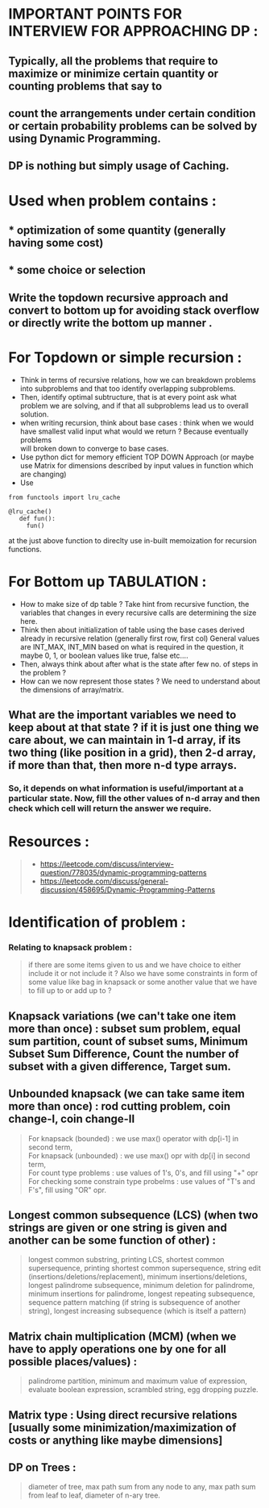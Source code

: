 # IMPORTANT POINTS FOR INTERVIEW FOR APPROACHING DP  :   
## Typically, all the problems that require to maximize or minimize certain quantity or counting problems that say to   
## count the arrangements under certain condition or certain probability problems can be solved by using Dynamic Programming.   
## DP is nothing but simply usage of Caching.   
# Used when problem contains :   
## * optimization of some quantity (generally having some cost)  
## * some choice or selection   
## Write the topdown recursive approach and convert to bottom up for avoiding stack overflow or directly write the bottom up manner .   
# For Topdown or simple recursion :   
* Think in terms of recursive relations, how we can breakdown problems into subproblems and that too identify overlapping subproblems.    
* Then, identify optimal subtructure, that is at every point ask what problem we are solving, and if that all subproblems lead us to overall solution.  
* when writing recursion, think about base cases : think when we would have smallest valid input what would we return ? Because eventually problems  
 will broken down to converge to base cases.      
* Use python dict for memory efficient TOP DOWN Approach (or maybe use Matrix for dimensions described by input values in function which are changing)   
* Use   
```    
from functools import lru_cache     

@lru_cache()
   def fun():
     fun()
```   
at the just above function to direclty use in-built memoization for recursion functions.    
# For Bottom up TABULATION :   
* How to make size of dp table ? Take hint from recursive function, the variables that changes in every recursive calls are determining the size here.     
* Think then about initialization of table using the base cases derived already in recursive relation (generally first row, first col)                General values are INT_MAX, INT_MIN based on what is required in the question, it maybe 0, 1, or boolean values like true, false etc....      
* Then, always think about after what is the state after few no. of steps in the problem ?      
* How can we now represent those states ? We need to understand about the dimensions of array/matrix.       
## What are the important variables we need to keep about at that state ? if it is just one thing we care about, we can maintain                        in 1-d array, if its two thing (like position in a grid), then 2-d array, if more than that, then more n-d type arrays.  
### So, it depends on what information is useful/important at a particular state. Now, fill the other values of n-d array and then check which cell will return the answer we require.        
# Resources :    
> * https://leetcode.com/discuss/interview-question/778035/dynamic-programming-patterns      
> * https://leetcode.com/discuss/general-discussion/458695/Dynamic-Programming-Patterns    
# Identification of problem :    
### Relating to knapsack problem :   
> if there are some items given to us and we have choice to either include it or not include it ? Also we have some constraints in form of some value   like bag in knapsack or some another value that we have to fill up to or add up to ?   
## Knapsack variations (we can't take one item more than once) :  subset sum problem, equal sum partition, count of subset sums, Minimum Subset Sum Difference, Count the number of subset with a given difference, Target sum.    
## Unbounded knapsack (we can take same item more than once) : rod cutting problem, coin change-I, coin change-II   
> For knapsack (bounded) : we use max() operator with dp[i-1] in second term,    
> For knapsack (unbounded) : we use max() opr with dp[i] in second term,  
> For count type problems : use values of 1's, 0's, and fill using "+" opr 
> For checking some constrain type probelms : use values of "T's and F's", fill using "OR" opr.  

## Longest common subsequence (LCS) (when two strings are given or one string is given and another can be some function of other) :    
> longest common substring, printing LCS, shortest common supersequence, printing shortest common supersequence, string edit (insertions/deletions/replacement), minimum insertions/deletions,  longest palindrome subsequence, minimum deletion for palindrome, minimum insertions for palindrome, longest repeating subsequence, sequence pattern matching (if string is subsequence of another string), longest increasing subsequence (which is itself a pattern)           
## Matrix chain multiplication (MCM) (when we have to apply operations one by one for all possible places/values) :    
> palindrome partition, minimum and maximum value of expression, evaluate boolean expression, scrambled string, egg dropping puzzle.         
## Matrix type : Using direct recursive relations [usually some minimization/maximization of costs or anything like maybe dimensions]       
## DP on Trees :    
> diameter of tree, max path sum from any node to any, max path sum from leaf to leaf, diameter of n-ary tree.   
